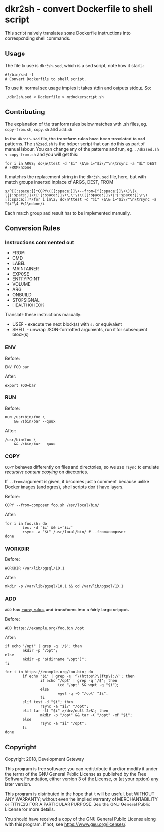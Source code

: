 # dkr2sh - convert Dockerfile to shell script

This script naively translates some Dockerfile instructions into corresponding shell commands.

## Usage

The file to use is `dkr2sh.sed`, which is a sed script, note how it starts:
```
#!/bin/sed -f
# Convert Dockerfile to shell script.
```

To use it, normal sed usage implies it takes stdin and outputs stdout. So:
```
./dkr2sh.sed < Dockerfile > mydockerscript.sh
```

## Contributing
The explanation of the tranform rules below matches with .sh files, eg. `copy-from.sh`, `copy.sh` and `add.sh`

In the `dkr2sh.sed` file, the transform rules have been translated to sed patterns. The `sh2sed.sh` is the helper script that can do this as part of manual labour. You can change any of the patterns and run, eg. `./sh2sed.sh < copy-from.sh` and you will get this:
```
for i in ARGS; do\n\ttest -d "$i" \&\& i="$i\/"\n\trsync -a "$i" DEST # FROM\ndone
```

It matches the replacement string in the `dkr2sh.sed` file, here, but with match groups inserted inplace of ARGS, DEST, FROM
```
s/^[[:space:]]*COPY\([[:space:]]\+--from=[^[:space:]]\+\)\(\([[:space:]]\+[^[:space:]]\+\)\+\)\([[:space:]]\+[^[:space:]]\+\)[[:space:]]*/for i in\2; do\n\ttest -d "$i" \&\& i="$i\/"\n\trsync -a "$i"\4 #\1\ndone/i
```

Each match group and result has to be implemented manually.

## Conversion Rules

### Instructions commented out

* FROM
* CMD
* LABEL
* MAINTAINER
* EXPOSE
* ENTRYPOINT
* VOLUME
* ARG
* ONBUILD
* STOPSIGNAL
* HEALTHCHECK

Translate these instructions manually:

* USER - execute the next block(s) with `su` or equivalent
* SHELL - unwrap JSON-formatted arguments, run it for subsequent block(s)

### ENV

Before:

    ENV FOO bar

After:

    export FOO=bar

### RUN

Before:

    RUN /usr/bin/foo \
        && /sbin/bar --quux

After:

    /usr/bin/foo \
        && /sbin/bar --quux

### COPY

`COPY` behaves differently on files and directories, so we use `rsync` to emulate *recursive
content copying* on directories.

If `--from` argument is given, it becomes just a comment, because unlike Docker images (and ogres),
shell scripts don't have layers.

Before:

    COPY --from=composer foo.sh /usr/local/bin/

After:

    for i in foo.sh; do
            test -d "$i" && i="$i/"
            rsync -a "$i" /usr/local/bin/ # --from=composer
    done

### WORKDIR

Before:

    WORKDIR /var/lib/pgsql/10.1

After:

    mkdir -p /var/lib/pgsql/10.1 && cd /var/lib/pgsql/10.1

### ADD

`ADD` has [many rules](https://docs.docker.com/v17.09/engine/reference/builder/#add), and transforms
into a fairly large snippet.

Before:

    ADD https://example.org/foo.bin /opt

After:

    if echo "/opt" | grep -q '/$'; then
            mkdir -p "/opt";
    else
            mkdir -p "$(dirname "/opt")";
    fi

    for i in https://example.org/foo.bin; do
            if echo "$i" | grep -q '^\(https\?\|ftp\)://'; then
                    if echo "/opt" | grep -q '/$'; then
                            (cd "/opt" && wget -q "$i");
                    else
                            wget -q -O "/opt" "$i";
                    fi
            elif test -d "$i"; then
                    rsync -a "$i/" "/opt";
            elif tar -tf "$i" >/dev/null 2>&1; then
                    mkdir -p "/opt" && tar -C "/opt" -xf "$i";
            else
                    rsync -a "$i" "/opt";
            fi
    done

## Copyright

Copyright 2018, Development Gateway

This program is free software: you can redistribute it and/or modify it under the terms of
the GNU General Public License as published by the Free Software Foundation, either version 3 of
the License, or (at your option) any later version.

This program is distributed in the hope that it will be useful, but WITHOUT ANY WARRANTY; without
even the implied warranty of MERCHANTABILITY or FITNESS FOR A PARTICULAR PURPOSE. See
the GNU General Public License for more details.

You should have received a copy of the GNU General Public License along with this program. If not,
see <https://www.gnu.org/licenses/>.
